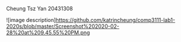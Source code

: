 Cheung Tsz Yan
20431308

![image description]https://github.com/katrincheung/comp3111-lab1-2020s/blob/master/Screenshot%202020-02-28%20at%209.45.55%20PM.png
